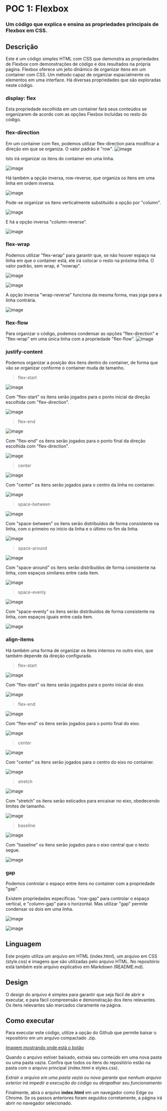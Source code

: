 # POC 1: Flexbox
### Um código que explica e ensina as propriedades principais de Flexbox em CSS.

## Descrição
Este é um código simples HTML com CSS que demonstra as propriedades de Flexbox com demonstrações de código e dos resultados na própria página.
Flexbox oferece um jeito dinâmico de organizar itens em um container com CSS. Um método capaz de organizar espacialmente os elementos em uma interface.
Há diversas propriedades que são exploradas neste código.

### display: flex
Esta propriedade escolhida em um container fará seus conteúdos se organizarem de acordo com as opções Flexbox incluídas no resto do código.

### flex-direction
Em um container com flex, podemos utilizar flex-direction para modificar a direção em que se organiza. O valor padrão é "row".
![image](flex_direction_row.png)

Isto irá organizar os itens do container em uma linha.

![image](readme_imagens/row.png)

Há também a opção inversa, row-reverse, que organiza os itens em uma linha em ordem inversa.

![image](readme_imagens/row-reverse.png)

Pode-se organizar os itens verticalmente substituido a opção por "column".

![image](readme_imagens/columnimg.png)

E há a opção inversa "column-reverse".

![image](readme_imagens/columnreverse.png)

### flex-wrap
Podemos utilizar "flex-wrap" para garantir que, se não houver espaço na linha em que o container está, ele irá colocar o resto na próxima linha. O valor padrão, sem wrap, é "nowrap".

![image](flexwrap.png)

![image](readme_imagens/flexwrapimg.png)

A opção inversa "wrap-reverse" funciona da mesma forma, mas joga para a linha contrária.

![image](readme_imagens/wrapreverseimg.png)

### flex-flow
Para organizar o código, podemos condensar as opções "flex-direction" e "flex-wrap" em uma única linha com a propriedade "flex-flow".
![image](flow2.png)

### justify-content
Podemos organizar a posição dos itens dentro do container, de forma que vão se organizar conforme o container muda de tamanho. 

> flex-start

![image](justify_start.png)

Com "flex-start" os itens serão jogados para o ponto inicial da direção escolhida com "flex-direction".

![image](readme_imagens/flexstart.png)

> flex-end

![image](justify_end.png)

Com "flex-end" os itens serão jogados para o ponto final da direção escolhida com "flex-direction".

![image](readme_imagens/flexend.png)

> center

![image](justify_center.png)

Com "center" os itens serão jogados para o centro da linha no container.

![image](readme_imagens/center.png)

> space-between

![image](justify_between.png)

Com "space-between" os itens serão distribuídos de forma consistente na linha, com o primeiro no início da linha e o último no fim da linha.

![image](readme_imagens/spacebetween.png)

> space-around

![image](justify_around.png)

Com "space-around" os itens serão distribuídos de forma consistente na linha, com espaços similares entre cada item.

![image](readme_imagens/spacearound.png)

> space-evenly

![image](justify_evenly.png)

Com "space-evenly" os itens serão distribuídos de forma consistente na linha, com espaços iguais entre cada item.

![image](readme_imagens/spaceevenly.png)

### align-items

Há também uma forma de organizar os itens internos no outro eixo, que também depende da direção configurada.

> flex-start

![image](align_start.png)

Com "flex-start" os itens serão jogados para o ponto inicial do eixo.

![image](readme_imagens/alignstart.png)

> flex-end

![image](align_end.png)

Com "flex-end" os itens serão jogados para o ponto final do eixo.

![image](readme_imagens/alignend.png)

> center

![image](align_center.png)

Com "center" os itens serão jogados para o centro do eixo no container.

![image](readme_imagens/aligncenter.png)

> stretch

![image](align_stretch.png)

Com "stretch" os itens serão esticados para encaixar no eixo, obedecendo limites de tamanho.

![image](readme_imagens/alignstretch.png)

> baseline

![image](align_base.png)

Com "baseline" os itens serão jogados para o eixo central que o texto segue.

![image](readme_imagens/alignbase.png)

### gap

Podemos controlar o espaço entre itens no container com a propriedade "gap".

Existem propriedades específicas. "row-gap" para controlar o espaço vertical, e "column-gap" para o horizontal. Mas utilizar "gap" permite condensar os dois em uma linha.

![image](gap.png)

![image](readme_imagens/gapimg.png)

## Linguagem
Este projeto utiliza um arquivo em HTML (index.html), um arquivo em CSS (style.css) e imagens que são utilizadas pelo arquivo HTML. No repositório está também este arquivo explicativo em Markdown (README.md).

## Design
O design do arquivo é simples para garantir que seja fácil de abrir e executar, e para fácil compreensão e demonstração dos itens relevantes. Os itens relevantes são marcados claramente na página.

## Como executar
Para executar este código, utilize a opção do Github que permite baixar o repositório em um arquivo compactado .zip.

[Imagem mostrando onde está o botão](https://prnt.sc/w8KYZsB4wUDH)

Quando o arquivo estiver baixado, extraia seu conteúdo em uma nova pasta ou uma pasta vazia. Confira que todos os itens do repositório estão na pasta com o arquivo principal (index.html e styles.css).

*Extrair o arquivo em uma pasta vazia ou nova garante que nenhum arquivo exterior irá impedir a execução do código ou atrapalhar seu funcionamento*

Finalmente, abra o arquivo __index.html__ em um navegador como Edge ou Chrome. Se os passos anteriores foram seguidos corretamente, a página irá abrir no navegador selecionado.
